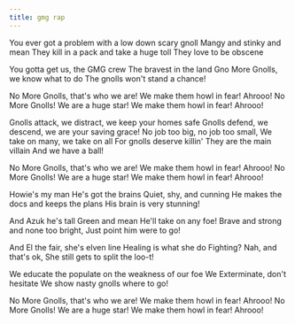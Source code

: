 ```yaml
---
title: gmg rap
---
```


You ever got a problem with a low down scary gnoll
Mangy and stinky and mean
They kill in a pack and take a huge toll
They love to be obscene

You gotta get us, the GMG crew
The bravest in the land
Gno More Gnolls, we know what to do
The gnolls won't stand a chance!

No More Gnolls, that's who we are! 
We make them howl in fear! Ahrooo!
No More Gnolls! We are a huge star! 
We make them howl in fear! Ahrooo!

Gnolls attack, we distract, we keep your homes safe
Gnolls defend, we descend, we are your saving grace!
No job too big, no job too small,
We take on many, we take on all
For gnolls deserve killin'
They are the main villain
And we have a ball!

No More Gnolls, that's who we are! 
We make them howl in fear! Ahrooo!
No More Gnolls! We are a huge star! 
We make them howl in fear! Ahrooo!

Howie's my man
He's got the brains
Quiet, shy, and cunning
He makes the docs and keeps the plans
His brain is very stunning! 


And Azuk he's tall 
Green and mean
He'll take on any foe!
Brave and strong and none too bright,
Just point him were to go!

And El the fair, she's elven line
Healing is what she do
Fighting? Nah, and that's ok,
She still gets to split the loo-t!

We educate the populate on the weakness of our foe
We Exterminate, don't hesitate
We show nasty gnolls where to go!

No More Gnolls, that's who we are! 
We make them howl in fear! Ahrooo!
No More Gnolls! We are a huge star! 
We make them howl in fear! Ahrooo!